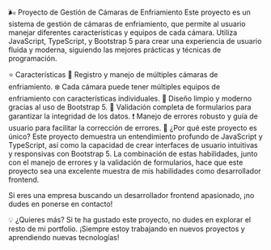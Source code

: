🌬️ Proyecto de Gestión de Cámaras de Enfriamiento
Este proyecto es un sistema de gestión de cámaras de enfriamiento, que permite al usuario manejar diferentes características y equipos de cada cámara. Utiliza JavaScript, TypeScript, y Bootstrap 5 para crear una experiencia de usuario fluida y moderna, siguiendo las mejores prácticas y técnicas de programación.

⭐ Características
📝 Registro y manejo de múltiples cámaras de enfriamiento.
❄️ Cada cámara puede tener múltiples equipos de enfriamiento con características individuales.
🎨 Diseño limpio y moderno gracias al uso de Bootstrap 5.
🧾 Validación completa de formularios para garantizar la integridad de los datos.
❗ Manejo de errores robusto y guía de usuario para facilitar la corrección de errores.
🚀 ¿Por qué este proyecto es único?
Este proyecto demuestra un entendimiento profundo de JavaScript y TypeScript, así como la capacidad de crear interfaces de usuario intuitivas y responsivas con Bootstrap 5. La combinación de estas habilidades, junto con el manejo de errores y la validación de formularios, hace que este proyecto sea una excelente muestra de mis habilidades como desarrollador frontend.

Si eres una empresa buscando un desarrollador frontend apasionado, ¡no dudes en ponerse en contacto!

💡 ¿Quieres más?
Si te ha gustado este proyecto, no dudes en explorar el resto de mi portfolio. ¡Siempre estoy trabajando en nuevos proyectos y aprendiendo nuevas tecnologías!